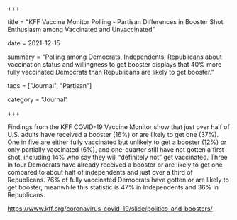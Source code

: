 +++

title = "KFF Vaccine Monitor Polling - Partisan Differences in Booster Shot Enthusiasm among Vaccinated and Unvaccinated"

date = 2021-12-15

summary = "Polling among Democrats, Independents, Republicans about vaccination status and willingness to get booster displays that 40% more fully vaccinated Democrats than Republicans are likely to get booster."

tags = ["Journal", "Partisan"]

category = "Journal"

+++

Findings from the KFF COVID-19 Vaccine Monitor show that just over half of U.S. adults have received a booster (16%) or are likely to get one (37%). One in five are either fully vaccinated but unlikely to get a booster (12%) or only partially vaccinated (6%), and one-quarter still have not gotten a first shot, including 14% who say they will “definitely not” get vaccinated. Three in four Democrats have already received a booster or are likely to get one compared to about half of independents and just over a third of Republicans. 76% of fully vaccinated Democrats have gotten or are likely to get booster, meanwhile this statistic is 47% in Independents and 36% in Republicans. 

https://www.kff.org/coronavirus-covid-19/slide/politics-and-boosters/
